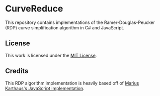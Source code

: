 # CurveReduce

This repository contains implementations of the Ramer-Douglas-Peucker (RDP) curve simplification algorithm in C# and JavaScript.

## License

This work is licensed under the [MIT License](LICENSE.md).

## Credits

This RDP algorithm implementation is heavily based off of [Marius Karthaus's JavaScript implementation](https://karthaus.nl/rdp/).